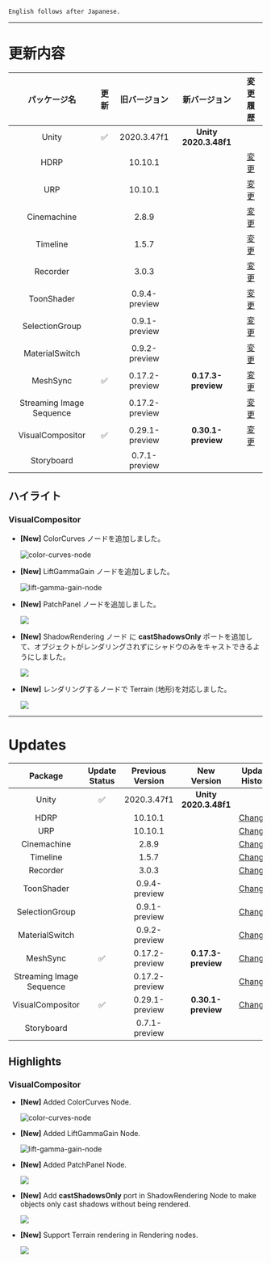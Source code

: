 ```
English follows after Japanese.
```


---

# 更新内容

|**パッケージ名**|**更新**|   **旧バージョン**   |       **新バージョン**       |                                                     **変更履歴**                                                      |
| :-: | :-: |:--------------:|:----------------------:|:-----------------------------------------------------------------------------------------------------------------:|
|Unity|:white_check_mark:|  2020.3.47f1  | **Unity 2020.3.48f1** |                                                                                                                   |
|HDRP||    10.10.1     |                        | [変更](https://docs.unity3d.com/Packages/com.unity.render-pipelines.high-definition@10.10/changelog/CHANGELOG.html) |
|URP||    10.10.1     |                        |    [変更](https://docs.unity3d.com/Packages/com.unity.render-pipelines.universal@10.10/changelog/CHANGELOG.html)    |
|Cinemachine||     2.8.9      |                        |            [変更](https://docs.unity3d.com/Packages/com.unity.cinemachine@2.8/changelog/CHANGELOG.html)             |
|Timeline||     1.5.7      |                        |              [変更](https://docs.unity3d.com/Packages/com.unity.timeline@1.5/changelog/CHANGELOG.html)              |
|Recorder||     3.0.3      |                        |              [変更](https://docs.unity3d.com/Packages/com.unity.recorder@3.0/changelog/CHANGELOG.html)              |
|ToonShader|| 0.9.4-preview  |                        |             [変更](https://docs.unity3d.com/Packages/com.unity.toonshader@0.8/changelog/CHANGELOG.html)             |
|SelectionGroup|| 0.9.1-preview  |                        |          [変更](https://docs.unity3d.com/Packages/com.unity.selection-groups@0.8/changelog/CHANGELOG.html)          |
|MaterialSwitch|| 0.9.2-preview  |                        |          [変更](https://docs.unity3d.com/Packages/com.unity.material-switch@0.8/changelog/CHANGELOG.html)           |
|MeshSync|:white_check_mark:| 0.17.2-preview |   **0.17.3-preview**   |             [変更](https://docs.unity3d.com/Packages/com.unity.meshsync@0.17/changelog/CHANGELOG.html)              |
|Streaming Image Sequence|| 0.17.2-preview |                        |     [変更](https://docs.unity3d.com/Packages/com.unity.streaming-image-sequence@0.16/changelog/CHANGELOG.html)      |
|VisualCompositor|:white_check_mark:| 0.29.1-preview |   **0.30.1-preview**   |        [変更](https://docs.unity3d.com/Packages/com.unity.visual-compositor@0.30/changelog/CHANGELOG.html)        |
|Storyboard|| 0.7.1-preview  |                        |                                                                                                                   |


## **ハイライト**

### **VisualCompositor**

* **[New]** ColorCurves ノードを追加しました。
 
  ![color-curves-node](https://github.com/unity3d-jp/AnimeToolbox/assets/71803280/90252e10-5b9b-4db7-9f51-ea0b12379b56)


* **[New]** LiftGammaGain ノードを追加しました。
 
  ![lift-gamma-gain-node](https://github.com/unity3d-jp/AnimeToolbox/assets/71803280/82fcc562-7e1b-4d71-ad5b-2f848bbf70ff)

* **[New]** PatchPanel ノードを追加しました。

  ![](https://github.com/unity3d-jp/AnimeToolbox/assets/71803280/c4f8ea88-380a-428e-95fd-9665a169ea27)

* **[New]** ShadowRendering ノード に **castShadowsOnly** ポートを追加して、オブジェクトがレンダリングされずにシャドウのみをキャストできるようにしました。 

  ![](https://github.com/unity3d-jp/AnimeToolbox/assets/71803280/6d82049c-c124-4961-be75-d764d9746ba0)


* **[New]** レンダリングするノードで Terrain (地形)を対応しました。

  ![](https://github.com/unity3d-jp/AnimeToolbox/assets/71803280/c3b666f3-3dc9-4566-88a8-ff0d490ab0f2)


---

# Updates

|**Package**|**Update Status**|**Previous Version**|    **New Version**    |**Update History**|
| :-: | :-: | :-: |:---------------------:| :-: |
|Unity|:white_check_mark:|  2020.3.47f1  | **Unity 2020.3.48f1** |                                                                                                                   |
|HDRP||     10.10.1      |                       | [Changes](https://docs.unity3d.com/Packages/com.unity.render-pipelines.high-definition@10.10/changelog/CHANGELOG.html) |
|URP||     10.10.1      |                       |    [Changes](https://docs.unity3d.com/Packages/com.unity.render-pipelines.universal@10.10/changelog/CHANGELOG.html)    |
|Cinemachine||      2.8.9       |                       |            [Changes](https://docs.unity3d.com/Packages/com.unity.cinemachine@2.8/changelog/CHANGELOG.html)             |
|Timeline||      1.5.7       |                       |              [Changes](https://docs.unity3d.com/Packages/com.unity.timeline@1.5/changelog/CHANGELOG.html)              |
|Recorder||      3.0.3       |                       |              [Changes](https://docs.unity3d.com/Packages/com.unity.recorder@3.0/changelog/CHANGELOG.html)              |
|ToonShader||  0.9.4-preview   |                       |             [Changes](https://docs.unity3d.com/Packages/com.unity.toonshader@0.8/changelog/CHANGELOG.html)             |
|SelectionGroup||  0.9.1-preview   |                       |          [Changes](https://docs.unity3d.com/Packages/com.unity.selection-groups@0.8/changelog/CHANGELOG.html)          |
|MaterialSwitch||  0.9.2-preview   |                       |          [Changes](https://docs.unity3d.com/Packages/com.unity.material-switch@0.8/changelog/CHANGELOG.html)           |
|MeshSync|:white_check_mark:|  0.17.2-preview  |  **0.17.3-preview**   |             [Changes](https://docs.unity3d.com/Packages/com.unity.meshsync@0.17/changelog/CHANGELOG.html)              |
|Streaming Image Sequence||  0.17.2-preview  |                       |     [Changes](https://docs.unity3d.com/Packages/com.unity.streaming-image-sequence@0.16/changelog/CHANGELOG.html)      |
|VisualCompositor|:white_check_mark:| 0.29.1-preview |  **0.30.1-preview**   |        [Changes](https://docs.unity3d.com/Packages/com.unity.visual-compositor@0.30/changelog/CHANGELOG.html)        |
|Storyboard||  0.7.1-preview   |                       |                                                                                                                   |

## **Highlights**

### **VisualCompositor**

* **[New]** Added ColorCurves Node.

  ![color-curves-node](https://github.com/unity3d-jp/AnimeToolbox/assets/71803280/90252e10-5b9b-4db7-9f51-ea0b12379b56)


* **[New]** Added LiftGammaGain Node.

  ![lift-gamma-gain-node](https://github.com/unity3d-jp/AnimeToolbox/assets/71803280/82fcc562-7e1b-4d71-ad5b-2f848bbf70ff)


* **[New]** Added PatchPanel Node.

  ![](https://github.com/unity3d-jp/AnimeToolbox/assets/71803280/c4f8ea88-380a-428e-95fd-9665a169ea27)

* **[New]** Add **castShadowsOnly** port in ShadowRendering Node to make objects only cast shadows without being rendered.

  ![](https://github.com/unity3d-jp/AnimeToolbox/assets/71803280/6d82049c-c124-4961-be75-d764d9746ba0)

 
* **[New]** Support Terrain rendering in Rendering nodes.

  ![](https://github.com/unity3d-jp/AnimeToolbox/assets/71803280/c3b666f3-3dc9-4566-88a8-ff0d490ab0f2)



